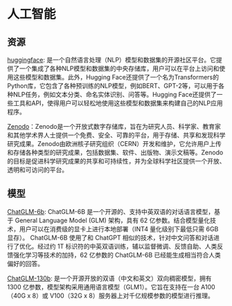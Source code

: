 # 人工智能

## 资源

[huggingface](https://huggingface.co/): 是一个自然语言处理（NLP）模型和数据集的开源社区平台。它提供了一个集成了各种NLP模型和数据集的中央存储库，用户可以在平台上访问和使用这些模型和数据集。此外，Hugging Face还提供了一个名为Transformers的Python库，它包含了各种预训练的NLP模型，例如BERT、GPT-2等，可以用于各种NLP任务，例如文本分类、命名实体识别、问答等。Hugging Face还提供了一些工具和API，使得用户可以轻松地使用这些模型和数据集来构建自己的NLP应用程序。

[Zenodo](https://zenodo.org/)：Zenodo是一个开放式数字存储库，旨在为研究人员、科学家、教育家和其他学术界人士提供一个免费、安全、可靠的平台，用于存储、共享和发现科学研究成果。Zenodo由欧洲核子研究组织（CERN）开发和维护，它允许用户上传和存储各种类型的研究成果，包括数据集、软件、出版物、演示文稿等。Zenodo的目标是促进科学研究成果的共享和可持续性，并为全球科学社区提供一个开放、透明和可访问的平台。

## 模型

[ChatGLM-6b](https://github.com/THUDM/ChatGLM-6B): ChatGLM-6B 是一个开源的、支持中英双语的对话语言模型，基于 General Language Model (GLM) 架构，具有 62 亿参数。结合模型量化技术，用户可以在消费级的显卡上进行本地部署（INT4 量化级别下最低只需 6GB 显存）。 ChatGLM-6B 使用了和 ChatGPT 相似的技术，针对中文问答和对话进行了优化。经过约 1T 标识符的中英双语训练，辅以监督微调、反馈自助、人类反馈强化学习等技术的加持，62 亿参数的 ChatGLM-6B 已经能生成相当符合人类偏好的回答。

[ChatGLM-130b](https://github.com/THUDM/GLM-130B): 是一个开源开放的双语（中文和英文）双向稠密模型，拥有 1300 亿参数，模型架构采用通用语言模型（GLM1）。它旨在支持在一台 A100（40G x 8）或 V100（32G x 8）服务器上对千亿规模参数的模型进行推理。
